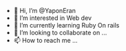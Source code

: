 - 👋 Hi, I’m @YaponEran 
- 👀 I’m interested in Web dev
- 🌱 I’m currently learning Ruby On rails
- 💞️ I’m looking to collaborate on ...
- 📫 How to reach me ...

<!---
YaponEran/YaponEran is a ✨ special ✨ repository because its `README.md` (this file) appears on your GitHub profile.
You can click the Preview link to take a look at your changes.
--->
